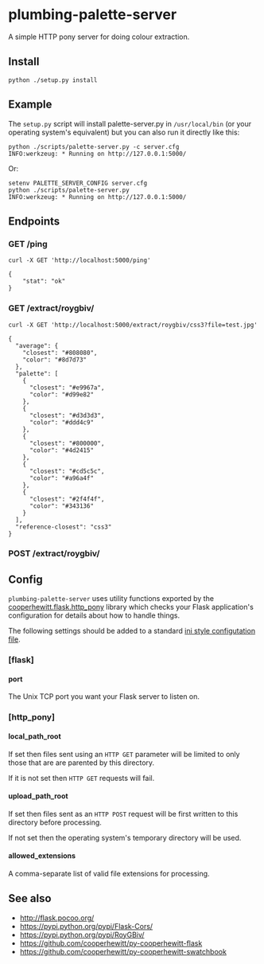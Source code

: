 # plumbing-palette-server

A simple HTTP pony server for doing colour extraction.

## Install

	python ./setup.py install
   
## Example

The `setup.py` script will install palette-server.py in `/usr/local/bin` (or your operating system's equivalent) but you can also run it directly like this:

	python ./scripts/palette-server.py -c server.cfg
	INFO:werkzeug: * Running on http://127.0.0.1:5000/

Or:

	setenv PALETTE_SERVER_CONFIG server.cfg
	python ./scripts/palette-server.py
	INFO:werkzeug: * Running on http://127.0.0.1:5000/

## Endpoints

### GET /ping 

	curl -X GET 'http://localhost:5000/ping'

	{
		"stat": "ok"
	}

### GET /extract/roygbiv/<REFERENCE>

	curl -X GET 'http://localhost:5000/extract/roygbiv/css3?file=test.jpg'

	{
	  "average": {
	    "closest": "#808080", 
	    "color": "#8d7d73"
	  }, 
	  "palette": [
	    {
	      "closest": "#e9967a", 
	      "color": "#d99e82"
	    }, 
	    {
	      "closest": "#d3d3d3", 
	      "color": "#ddd4c9"
	    }, 
	    {
	      "closest": "#800000", 
	      "color": "#4d2415"
	    }, 
	    {
	      "closest": "#cd5c5c", 
	      "color": "#a96a4f"
	    }, 
	    {
	      "closest": "#2f4f4f", 
	      "color": "#343136"
	    }
	  ], 
	  "reference-closest": "css3"
	}

### POST /extract/roygbiv/<REFERENCE>

## Config

`plumbing-palette-server` uses utility functions exported by the
[cooperhewitt.flask.http_pony](https://github.com/cooperhewitt/py-cooperhewitt-flask/blob/master/cooperhewitt/flask/http_pony.py)
library which checks your Flask application's configuration for details about
how to handle things.

The following settings should be added to a standard [ini style configutation
file](https://en.wikipedia.org/wiki/INI_file).

### [flask]

#### port

The Unix TCP port you want your Flask server to listen on.

### [http_pony]

#### local_path_root

If set then files sent using an `HTTP GET` parameter will be limited to only
those that are are parented by this directory.

If it is not set then `HTTP GET` requests will fail.

#### upload_path_root

If set then files sent as an `HTTP POST` request will be first written to this
directory before processing.

If not set then the operating system's temporary directory will be used.

#### allowed_extensions

A comma-separate list of valid file extensions for processing.

## See also

* http://flask.pocoo.org/
* https://pypi.python.org/pypi/Flask-Cors/
* https://pypi.python.org/pypi/RoyGBiv/
* https://github.com/cooperhewitt/py-cooperhewitt-flask
* https://github.com/cooperhewitt/py-cooperhewitt-swatchbook
